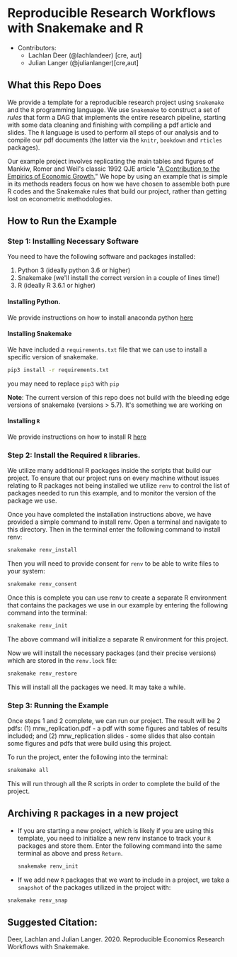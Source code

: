 # Reproducible Research Workflows with Snakemake and R

* Contributors:
    - Lachlan Deer (@lachlandeer) [cre, aut]
    - Julian Langer (@julianlanger)[cre,aut]

## What this Repo Does

We provide a template for a reproducible research project using `Snakemake` and the `R` programming language.
We use `Snakemake` to construct a set of *rules* that form a DAG that implements the entire research pipeline, starting with some data cleaning and finishing with compiling a pdf article and slides.
The `R` language is used to perform all steps of our analysis and to compile our pdf documents (the latter via the `knitr`, `bookdown` and `rticles` packages).

Our example project involves replicating the main tables and figures of Mankiw, Romer and Weil's classic 1992 QJE article "[A Contribution to the Empirics of Economic Growth.](https://eml.berkeley.edu/~dromer/papers/MRW_QJE1992.pdf)"
We hope by using an example that is simple in its methods readers focus on how we have chosen to assemble both pure R codes and the Snakemake rules that build our project, rather than getting lost on econometric methodologies.

## How to Run the Example

### Step 1: Installing Necessary Software
You need to have the following software and packages installed:

1. Python 3 (ideally python 3.6 or higher)
2. Snakemake (we'll install the correct version in a couple of lines time!)
3. R (ideally R 3.6.1 or higher)

#### Installing Python.

We provide instructions on how to install anaconda python [here](https://pp4rs.github.io/2020-uzh-installation-guide/python/)

#### Installing Snakemake

We have included a `requirements.txt` file that we can use to install a specific version of snakemake.

``` bash
pip3 install -r requirements.txt
```

you may need to replace `pip3` with `pip`

**Note**: The current version of this repo does not build with the bleeding edge versions of snakemake (versions > 5.7). It's something we are working on

#### Installing `R`

We provide instructions on how to install R [here](https://pp4rs.github.io/2020-uzh-installation-guide/r)

### Step 2: Install the Required `R` libraries.

We utilize many additional R packages inside the scripts that build our project.
To ensure that our project runs on every machine without issues relating to R packages not being installed we utilize `renv` to control the list of packages needed to run this example, and to monitor the version of the package we use.

Once you have completed the installation instructions above, we have provided a simple command to install renv.
Open a terminal and navigate to this directory.
Then in the terminal enter the following command to install renv:

``` bash
snakemake renv_install
```

Then you will need to provide consent for `renv` to be able to write files to your system:

``` bash
snakemake renv_consent
```

Once this is complete you can use renv to create a separate R environment that contains the packages we use in our example by entering the following command into the terminal:

``` bash
snakemake renv_init
```

The above command will initialize a separate R environment for this project.

Now we will install the necessary packages (and their precise versions) which are stored in the `renv.lock` file:

``` bash
snakemake renv_restore
```

This will install all the packages we need. It may take a while.

### Step 3: Running the Example

Once steps 1 and 2 complete, we can run our project.
The result will be 2 pdfs: (1) mrw_replication.pdf - a pdf with some figures and tables of results included; and
(2) mrw_replication slides - some slides that also contain some figures and pdfs that were build using this project.

To run the project, enter the following into the terminal:

``` bash
snakemake all
```

This will run through all the R scripts in order to complete the build of the project.

## Archiving `R` packages in a new project

* If you are starting a new project, which is likely if you are using
   this template, you need to initialize a new renv instance to
   track your `R` packages and store them.
   Enter the following command into the same terminal as above
   and press `Return`.

   ``` bash
   snakemake renv_init
   ```

* If we add new `R` packages that we want to include in a project, we take a `snapshot` of the packages utilized in the project with:

```bash
snakemake renv_snap
```

## Suggested Citation:

Deer, Lachlan and Julian Langer. 2020. Reproducible Economics Research Workflows with Snakemake.
